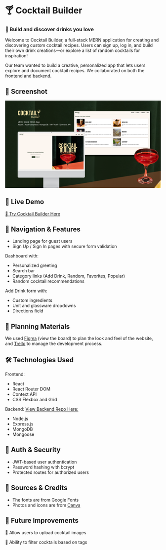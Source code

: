 # 🍸 Cocktail Builder 

### 🍹 Build and discover drinks you love

Welcome to Cocktail Builder, a full-stack MERN application for creating and discovering custom cocktail recipes. Users can sign up, log in, and build their own drink creations—or explore a list of random cocktails for inspiration!

Our team wanted to build a creative, personalized app that lets users explore and document cocktail recipes. We collaborated on both the frontend and backend.

## 📸 Screenshot
![Cocktail Builder Screenshot](./src/assets/images/cocktail-builder-cover.png)

## 🚀 Live Demo
[📝 Try Cocktail Builder Here](https://placehold.co/)


## 🧭 Navigation & Features
- Landing page for guest users
- Sign Up / Sign In pages with secure form validation

Dashboard with:
- Personalized greeting
- Search bar
- Category links (Add Drink, Random, Favorites, Popular)
- Random cocktail recommendations

Add Drink form with:
- Custom ingredients
- Unit and glassware dropdowns
- Directions field


## 🎨 Planning Materials
We used [Figma](https://www.figma.com/design/0wn8PXxEaKEn148ovLZarL/Cocktail-Builder-App?node-id=63-120&t=fqpVLOUCcquVKavF-1) (view the board) to plan the look and feel of the website, and [Trello](https://trello.com/invite/b/67f00fd1b4f9f732341a7af5/ATTI7c85234dd070e10faa3a2e8b369b6f42B59E8884/basic-board) to manage the development process. 


## 🛠️ Technologies Used
Frontend:
- React
- React Router DOM
- Context API
- CSS Flexbox and Grid

Backend: 
[View Backend Repo Here:](https://github.com/suleecao/cocktail-builder-backend)
- Node.js
- Express.js
- MongoDB
- Mongoose

## 🔐 Auth & Security
- JWT-based user authentication
- Password hashing with bcrypt
- Protected routes for authorized users

## 📝 Sources & Credits
- The fonts are from Google Fonts
- Photos and icons are from [Canva](https://www.canva.com)

## 🔮 Future Improvements
🔹 Allow users to upload cocktail images

🔹 Ability to filter cocktails based on tags
